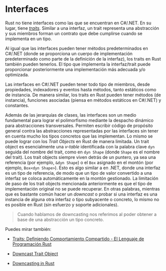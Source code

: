 # Interfaces

Rust no tiene interfaces como las que se encuentran en C#/.NET. En su lugar, 
tiene _[traits]_. Similar a una interfaz, un trait representa una abstracción y 
sus miembros forman un contrato que debe cumplirse cuando se implementa en un 
tipo.

Al igual que las interfaces pueden tener métodos predeterminados en C#/.NET 
(donde se proporciona un cuerpo de implementación predeterminado como parte de 
la definición de la interfaz), los traits en Rust también pueden tenerlos. El 
tipo que implementa la interfaz/trait puede proporcionar posteriormente una 
implementación más adecuada y/o optimizada.

Las interfaces en C#/.NET pueden tener todo tipo de miembros, desde propiedades,
indexadores y eventos hasta métodos, tanto estáticos como de instancia. De 
manera similar, los traits en Rust pueden tener métodos (de instancia), 
funciones asociadas (piensa en métodos estáticos en C#/.NET) y constantes.

Además de las jerarquías de clases, las interfaces son un medio fundamental para
lograr el polimorfismo mediante la despacho dinámico para abstracciones 
transversales. Permiten escribir código de propósito general contra las 
abstracciones representadas por las interfaces sin tener en cuenta mucho los 
tipos concretos que las implementan. Lo mismo se puede lograr con los 
_Trait Objects_ en Rust de manera limitada. Un trait object es esencialmente una
_v-table_ identificada con la palabra clave `dyn` seguida del nombre del trait, 
como en `dyn Shape` (donde `Shape` es el nombre del trait). Los trait objects 
siempre viven detrás de un puntero, ya sea una referencia (por ejemplo, 
`&dyn Shape`) o el `Box` asignado en el montón (por ejemplo, `Box<dyn Shape>`). 
Esto es algo similar a en .NET, donde una interfaz es un tipo de referencia, de 
modo que un tipo de valor convertido a una interfaz se coloca automáticamente en
la montón gestionado. La limitación de paso de los trait objects mencionada 
anteriormente es que el tipo de implementación original no se puede recuperar. 
En otras palabras, mientras que es bastante común hacer un 
_downcast_ o probar si una interfaz es una instancia de alguna otra interfaz o 
tipo subyacente o concreto, lo mismo no es posible en Rust (sin esfuerzo y 
soporte adicionales).

> Cuando hablamos de downcasting nos referimos al poder obtener a base de una 
> abstracción un tipo concreto.

Puedes mirar también:

- [Traits: Definiendo Comportamiento Compartido - El Lenguaje de Programación Rust][traits]
- [Downcast Trait Object]
- [Downcasting in Rust]

    [traits]: https://rustlanges.github.io/rust-book-es/ch10-02-traits.html
    [Downcast Trait Object]: https://bennett.dev/rust/downcast-trait-object/
    [Downcasting in Rust]: https://ysantos.com/blog/downcast-rust